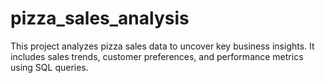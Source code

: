 # pizza_sales_analysis
This project analyzes pizza sales data to uncover key business insights. It includes sales trends, customer preferences, and performance metrics using SQL queries.
